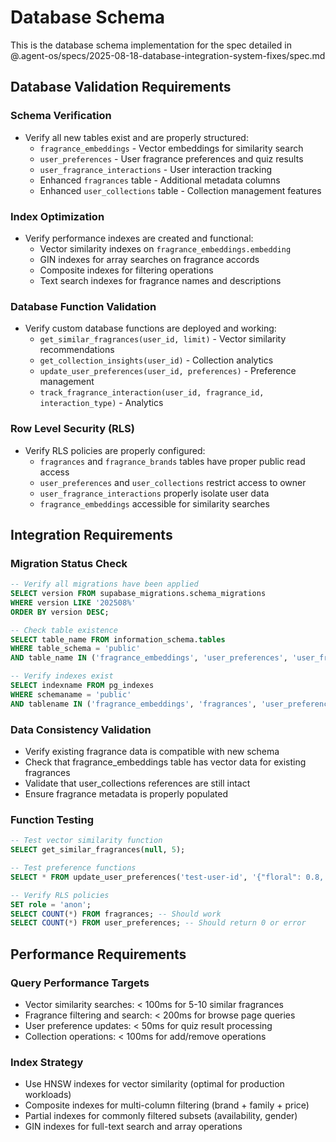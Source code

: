 # Database Schema

This is the database schema implementation for the spec detailed in @.agent-os/specs/2025-08-18-database-integration-system-fixes/spec.md

## Database Validation Requirements

### Schema Verification

- Verify all new tables exist and are properly structured:
  - `fragrance_embeddings` - Vector embeddings for similarity search
  - `user_preferences` - User fragrance preferences and quiz results
  - `user_fragrance_interactions` - User interaction tracking
  - Enhanced `fragrances` table - Additional metadata columns
  - Enhanced `user_collections` table - Collection management features

### Index Optimization

- Verify performance indexes are created and functional:
  - Vector similarity indexes on `fragrance_embeddings.embedding`
  - GIN indexes for array searches on fragrance accords
  - Composite indexes for filtering operations
  - Text search indexes for fragrance names and descriptions

### Database Function Validation

- Verify custom database functions are deployed and working:
  - `get_similar_fragrances(user_id, limit)` - Vector similarity recommendations
  - `get_collection_insights(user_id)` - Collection analytics
  - `update_user_preferences(user_id, preferences)` - Preference management
  - `track_fragrance_interaction(user_id, fragrance_id, interaction_type)` - Analytics

### Row Level Security (RLS)

- Verify RLS policies are properly configured:
  - `fragrances` and `fragrance_brands` tables have proper public read access
  - `user_preferences` and `user_collections` restrict access to owner
  - `user_fragrance_interactions` properly isolate user data
  - `fragrance_embeddings` accessible for similarity searches

## Integration Requirements

### Migration Status Check

```sql
-- Verify all migrations have been applied
SELECT version FROM supabase_migrations.schema_migrations
WHERE version LIKE '202508%'
ORDER BY version DESC;

-- Check table existence
SELECT table_name FROM information_schema.tables
WHERE table_schema = 'public'
AND table_name IN ('fragrance_embeddings', 'user_preferences', 'user_fragrance_interactions');

-- Verify indexes exist
SELECT indexname FROM pg_indexes
WHERE schemaname = 'public'
AND tablename IN ('fragrance_embeddings', 'fragrances', 'user_preferences');
```

### Data Consistency Validation

- Verify existing fragrance data is compatible with new schema
- Check that fragrance_embeddings table has vector data for existing fragrances
- Validate that user_collections references are still intact
- Ensure fragrance metadata is properly populated

### Function Testing

```sql
-- Test vector similarity function
SELECT get_similar_fragrances(null, 5);

-- Test preference functions
SELECT * FROM update_user_preferences('test-user-id', '{"floral": 0.8, "woody": 0.6}'::jsonb);

-- Verify RLS policies
SET role = 'anon';
SELECT COUNT(*) FROM fragrances; -- Should work
SELECT COUNT(*) FROM user_preferences; -- Should return 0 or error
```

## Performance Requirements

### Query Performance Targets

- Vector similarity searches: < 100ms for 5-10 similar fragrances
- Fragrance filtering and search: < 200ms for browse page queries
- User preference updates: < 50ms for quiz result processing
- Collection operations: < 100ms for add/remove operations

### Index Strategy

- Use HNSW indexes for vector similarity (optimal for production workloads)
- Composite indexes for multi-column filtering (brand + family + price)
- Partial indexes for commonly filtered subsets (availability, gender)
- GIN indexes for full-text search and array operations
